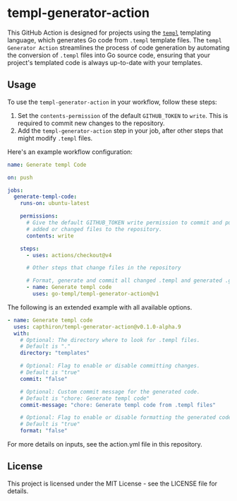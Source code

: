 # templ-generator-action

This GitHub Action is designed for projects using the [`templ`](https://github.com/a-h/templ) templating language, which generates Go code from `.templ` template files.
The `templ Generator Action` streamlines the process of code generation by automating the conversion of `.templ` files into Go source code,
ensuring that your project's templated code is always up-to-date with your templates.

## Usage

To use the `templ-generator-action` in your workflow, follow these steps:

1. Set the `contents-permission` of the default `GITHUB_TOKEN` to `write`. This is required to commit new changes to the repository.
2. Add the `templ-generator-action` step in your job, after other steps that might modify `.templ` files.

Here's an example workflow configuration:

```yaml
name: Generate templ Code

on: push

jobs:
  generate-templ-code:
    runs-on: ubuntu-latest

    permissions:
      # Give the default GITHUB_TOKEN write permission to commit and push the
      # added or changed files to the repository.
      contents: write

    steps:
      - uses: actions/checkout@v4

      # Other steps that change files in the repository

      # Format, generate and commit all changed .templ and generated .go files back to the repository
      - name: Generate templ code
        uses: go-templ/templ-generator-action@v1
```

The following is an extended example with all available options.

```yaml
- name: Generate templ code
  uses: capthiron/templ-generator-action@v0.1.0-alpha.9
  with:
    # Optional: The directory where to look for .templ files.
    # Default is "."
    directory: "templates"

    # Optional: Flag to enable or disable committing changes.
    # Default is "true"
    commit: "false"

    # Optional: Custom commit message for the generated code.
    # Default is "chore: Generate templ code"
    commit-message: "chore: Generate templ code from .templ files"

    # Optional: Flag to enable or disable formatting the generated code.
    # Default is "true"
    format: "false"
```

For more details on inputs, see the action.yml file in this repository.

## License

This project is licensed under the MIT License - see the LICENSE file for details.
